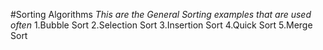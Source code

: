 #Sorting Algorithms
*This are the General Sorting examples that are used often*
1.Bubble Sort
2.Selection Sort
3.Insertion Sort
4.Quick Sort
5.Merge Sort



